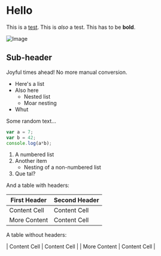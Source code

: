 # Hello

This is a [test](http://google.com). This is *also* a test. This has to be **bold**.

![Image](heres-an-image.png)

## Sub-header

Joyful times ahead! No more manual conversion.

* Here's a list
* Also here
    * Nested list
    * Moar nesting
* Whut

Some random text...

```js
var a = 7;
var b = 42;
console.log(a*b);
```

1. A numbered list
2. Another item
    * Nesting of a non-numbered list
3. Que tal?

And a table with headers:

| First Header  | Second Header |
| ------------- | ------------- |
| Content Cell  | Content Cell  |
| More Content  | Content Cell  |

A table without headers:

| Content Cell  | Content Cell  |
| More Content  | Content Cell  |
